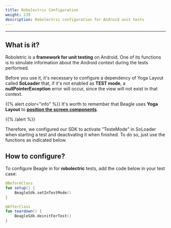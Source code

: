 ```yaml
---
title: Robolectric Configuration
weight: 239
description: Robolectric configuration for Android unit tests
---
```


---

## What is it?

Roboletric is a **framework for unit testing** on Android. One of its functions is to simulate information about the Android context during the tests performed.

Before you use it, it's necessary to configure a dependency of Yoga Layout called **SoLoader** that, if it's not enabled as **TEST mode**, a **nullPointerException** error will occur, since the view will not exist in that context.
 

{{% alert color="info" %}}
It's worth to remember that Beagle uses **Yoga Layout** to [**position the screen components**](/docs/resources/components-positioning/).

{{% /alert %}}

Therefore, we configured our SDK to activate "TesteMode" in SoLoader when starting a test and deactivating it when finished. To do so, just use the functions as indicated below.


## How to configure? 

To configure Beagle in for **robolectric** tests, add the code below in your test case:


```kotlin
@BeforeClass
fun setup() {
    BeagleSdk.setInTestMode()
}

@AfterClass 
fun teardown() {
    BeagleSdk.deinitForTest()
}
```
